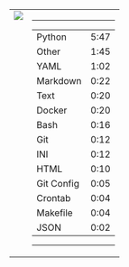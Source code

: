 
<table><tr>
<td valign="top">
  <img src="https://wakatime.com/share/@Aperture/0cd21d5d-ac4f-458d-9c71-d06f479c1297.png" />
</td>

<td valign="top">
  <hr>
  <table>
    <tr><td>Python</td><td>5:47</td></tr><tr><td>Other</td><td>1:45</td></tr><tr><td>YAML</td><td>1:02</td></tr><tr><td>Markdown</td><td>0:22</td></tr><tr><td>Text</td><td>0:20</td></tr><tr><td>Docker</td><td>0:20</td></tr><tr><td>Bash</td><td>0:16</td></tr><tr><td>Git</td><td>0:12</td></tr><tr><td>INI</td><td>0:12</td></tr><tr><td>HTML</td><td>0:10</td></tr><tr><td>Git Config</td><td>0:05</td></tr><tr><td>Crontab</td><td>0:04</td></tr><tr><td>Makefile</td><td>0:04</td></tr><tr><td>JSON</td><td>0:02</td></tr>
  </table>
  <hr>
</td>
</tr></table>


